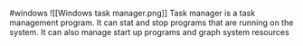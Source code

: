 #windows 
![[Windows task manager.png]]
Task manager is a task management program. It can stat and stop programs that are running on the system. It can also manage start up programs and graph system resources 